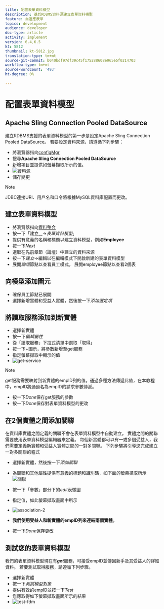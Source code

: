 ```yaml
---
title: 配置表單資料模型
description: 基於RDBMS資料源建立表單資料模型
feature: 自適應表單
topics: development
audience: developer
doc-type: article
activity: implement
version: 6.4,6.5
kt: 5812
thumbnail: kt-5812.jpg
translation-type: tm+mt
source-git-commit: b040bdf97df39c45f175288608e965e5f0214703
workflow-type: tm+mt
source-wordcount: '493'
ht-degree: 0%

---
```




# 配置表單資料模型

## Apache Sling Connection Pooled DataSource

建立RDBMS支援的表單資料模型的第一步是設定Apache Sling Connection Pooled DataSource。 若要設定資料來源，請遵循下列步驟：

* 將瀏覽器指向[configMgr](http://localhost:4502/system/console/configMgr)
* 搜尋&#x200B;**Apache Sling Connection Pooled DataSource**
* 新增項目並提供如螢幕擷取所示的值。
* ![資料源](assets/data-source.png)
* 儲存變更

>[!NOTE]
>JDBC連接URI、用戶名和口令將根據MySQL資料庫配置而更改。


## 建立表單資料模型

* 將瀏覽器指向[資料整合](http://localhost:4502/aem/forms.html/content/dam/formsanddocuments-fdm)
* 按一下「建立&#x200B;__->_表單資料模型_」
* 提供有意義的名稱和標題以建立資料模型，例如&#x200B;**Employee**
* 按一下&#x200B;_Next_
* 選取在先前章節（論壇）中建立的資料來源
* 按一下&#x200B;_建立_->編輯以在編輯模式下開啟新建的表單資料模型
* 展開&#x200B;_論壇_&#x200B;節點以查看員工模式。 展開employee節點以查看2個表

## 向模型添加圖元

* 確保員工節點已展開
* 選擇新增實體和受益人實體，然後按一下&#x200B;_添加選定項_

## 將讀取服務添加到新實體

* 選擇新實體
* 按一下&#x200B;_編輯屬性_
* 從「讀取服務」下拉式清單中選取「取得」
* 按一下+圖示，將參數新增至get服務
* 指定螢幕擷取中顯示的值
* ![get-service](assets/get-service.png)
>[!NOTE]
> get服務需要映射到新實體的empID列的值。通過多種方法傳遞此值，在本教程中，empID將通過名為empID的請求參數傳遞。
* 按一下&#x200B;_Done_&#x200B;保存get服務的參數
* 按一下&#x200B;_Done_&#x200B;保存對表單資料模型的更改

## 在2個實體之間添加關聯

在資料庫實體之間定義的關聯不會在表單資料模型中自動建立。 實體之間的關聯需要使用表單資料模型編輯器來定義。 每個新實體都可以有一或多個受益人，我們需要定義新實體和受益人實體之間的一對多關聯。
下列步驟將引導您完成建立一對多關聯的程式

* 選擇新實體，然後按一下&#x200B;_添加關聯_
* 為關聯和其他屬性提供有意義的標題和識別碼，如下面的螢幕擷取所示
   ![關聯](assets/association-entities-1.png)

* 按一下「參數」部分下的&#x200B;_edit_&#x200B;表徵圖

* 指定值，如此螢幕擷取畫面中所示
* ![association-2](assets/association-entities.png)
* **我們使用受益人和新實體的empID列來連結兩個實體。**
* 按一下&#x200B;_Done_&#x200B;保存更改

## 測試您的表單資料模型

我們的表單資料模型現在有&#x200B;**_get_**&#x200B;服務，可接受empID並傳回新手及其受益人的詳細資料。 若要測試取得服務，請遵循下列步驟。

* 選擇新實體
* 按一下&#x200B;_測試模型對象_
* 提供有效的empID並按一下&#x200B;_Test_
* 您應取得如下螢幕擷取畫面所示的結果
* ![test-fdm](assets/test-form-data-model.png)
